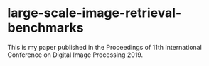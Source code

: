 # large-scale-image-retrieval-benchmarks
This is my paper published in the Proceedings of 11th International Conference on Digital Image Processing 2019.

